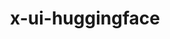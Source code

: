 ---
license: mit
title: x-ui-huggingface
sdk: docker
emoji: 🚀
colorFrom: gray
colorTo: indigo
pinned: true
app_port: 80
persistent_storage: true
---